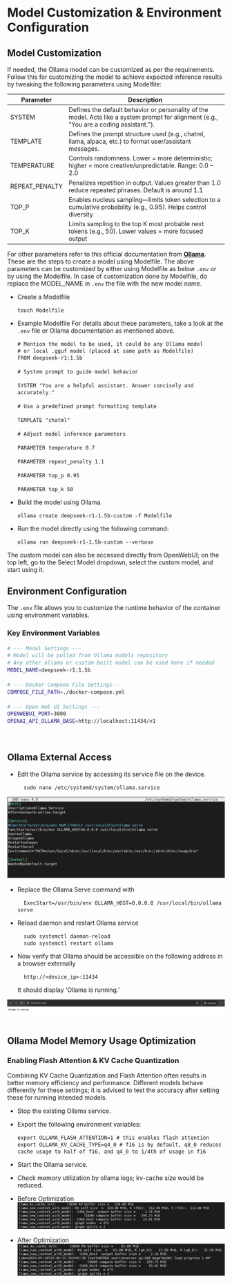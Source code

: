 # Model Customization & Environment Configuration

## Model Customization 
If needed, the Ollama model can be customized as per the requirements. Follow this for customizing the model to achieve expected inference results by tweaking the following parameters using Modelfile: 

| Parameter                                               | Description                |
|---------------------------------------------------------|----------------------------|
| SYSTEM                                                  | Defines the default behavior or personality of the model. Acts like a system prompt for alignment (e.g., "You are a coding assistant.").  |
| TEMPLATE                                                | Defines the prompt structure used (e.g., chatml, llama, alpaca, etc.) to format user/assistant messages.   |
| TEMPERATURE                                             | Controls randomness. Lower = more deterministic; higher = more creative/unpredictable. Range: 0.0 – 2.0  |
| REPEAT_PENALTY                                          | Penalizes repetition in output. Values greater than 1.0 reduce repeated phrases. Default is around 1.1  |
| TOP_P                                                   | Enables nucleus sampling—limits token selection to a cumulative probability (e.g., 0.95). Helps control diversity  |
| TOP_K                                                   | Limits sampling to the top K most probable next tokens (e.g., 50). Lower values = more focused output  |

For other parameters refer to this official documentation from [**Ollama**](https://github.com/ollama/ollama/blob/main/docs/modelfile.md). These are the steps to create a model using Modelfile. The above parameters can be customized by either using Modelfile as below ```.env``` or by using the Modelfile. In case of customization done by Modelfile, do replace the MODEL_NAME in ```.env``` the file with the new model name.

- Create a Modelfile

    ```
    touch Modelfile
    ```

- Example Modelfile
  For details about these parameters, take a look at the ```.env``` file or Ollama documentation as mentioned above.
  ```
  # Mention the model to be used, it could be any Ollama model 
  # or local .gguf model (placed at same path as Modelfile)
  FROM deepseek-r1:1.5b 

  # System prompt to guide model behavior 

  SYSTEM "You are a helpful assistant. Answer concisely and accurately." 

  # Use a predefined prompt formatting template 

  TEMPLATE "chatml" 

  # Adjust model inference parameters 

  PARAMETER temperature 0.7 

  PARAMETER repeat_penalty 1.1 

  PARAMETER top_p 0.95 

  PARAMETER top_k 50 
  ```

- Build the model using Ollama. 
  ```
  ollama create deepseek-r1-1.5b-custom -f Modelfile 
  ```

- Run the model directly using the following command: 
  ```
  ollama run deepseek-r1-1.5b-custom --verbose
  ```  

The custom model can also be accessed directly from OpenWebUI; on the top left, go to the Select Model dropdown, select the custom model, and start using it. 


## Environment Configuration

The `.env` file allows you to customize the runtime behavior of the container using environment variables.

### Key Environment Variables
``` bash
# --- Model Settings ---
# Model will be pulled from Ollama models repository
# Any other ollama or custom built model can be used here if needed
MODEL_NAME=deepseek-r1:1.5b

# --- Docker Compose File Settings---
COMPOSE_FILE_PATH=./docker-compose.yml

# --- Open Web UI Settings ---
OPENWEBUI_PORT=3000
OPENAI_API_OLLAMA_BASE=http://localhost:11434/v1

 
```

## Ollama External Access
- Edit the Ollama service by accessing its service file on the device.
  ```
    sudo nano /etc/systemd/system/ollama.service
  ```
![ollama-system-ctl.png](data/images/ollama-system-ctl.png)

- Replace the Ollama Serve command with
  ```
    ExecStart=/usr/bin/env OLLAMA_HOST=0.0.0.0 /usr/local/bin/ollama serve
  ```
- Reload daemon and restart Ollama service
  ```
    sudo systemctl daemon-reload
    sudo systemctl restart ollama
  ```
- Now verify that Ollama should be accessible on the following address in a browser externally
  ```
    http://<device_ip>:11434
  ```
  It should display ‘Ollama is running.’ 

 ![ollama-status](data/images/ollama-status.png)

## Ollama Model Memory Usage Optimization

### Enabling Flash Attention & KV Cache Quantization

Combining KV Cache Quantization and Flash Attention often results in better memory efficiency and performance. Different models behave differently for these settings; it is advised to test the accuracy after setting these for running intended models.


- Stop the existing Ollama service. 
- Export the following environment variables:
  ```
  export OLLAMA_FLASH_ATTENTION=1 # this enables flash attention
  export OLLAMA_KV_CACHE_TYPE=q4_0 # f16 is by default, q8_0 reduces cache usage to half of f16, and q4_0 to 1/4th of usage in f16
  ```
- Start the Ollama service. 
- Check memory utilization by ollama logs; kv-cache size would be reduced. 
- Before Optimization
![kv-cache-before](data/images/kvcache-before.png)

- After Optimization
![kv-cache-before](data/images/kvcache-after.png)